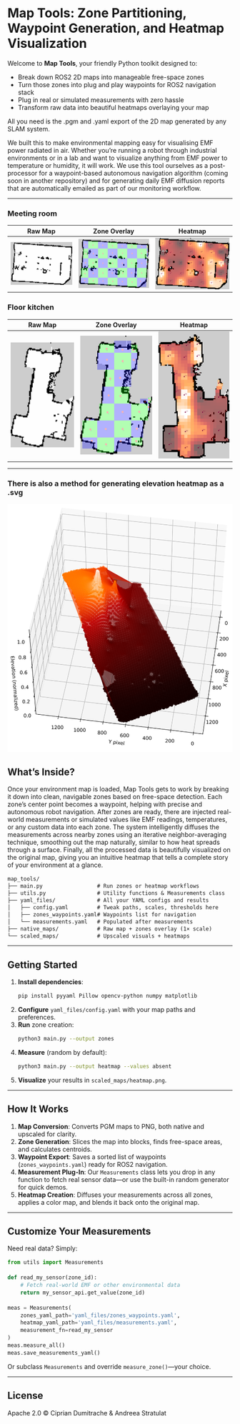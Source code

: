 # Map Tools: Zone Partitioning, Waypoint Generation, and Heatmap Visualization

Welcome to **Map Tools**, your friendly Python toolkit designed to:

- Break down ROS2 2D maps into manageable free-space zones
- Turn those zones into plug and play waypoints for ROS2 navigation stack
- Plug in real or simulated measurements with zero hassle
- Transform raw data into beautiful heatmaps overlaying your map


All you need is the .pgm and .yaml export of the 2D map generated by any SLAM system. 

We built this to make environmental mapping easy for visualising EMF power radiated in air. Whether you’re running a robot through industrial environments or in a lab and want to visualize anything from EMF power to temperature or humidity, it will work. We use this tool ourselves as a post-processor for a waypoint-based autonomous navigation algorithm (coming soon in another repository) and for generating daily EMF diffusion reports that are automatically emailed as part of our monitoring workflow.

---
### Meeting room

| Raw Map | Zone Overlay | Heatmap |
|:-------:|:------------:|:-------:|
| ![EnvA Raw](scaled_maps/raw_map.png) | ![EnvA Zones](scaled_maps/zones_overlay.png) | ![EnvA Heatmap](scaled_maps/heatmap.png) |

### Floor kitchen

| Raw Map | Zone Overlay | Heatmap |
|:-------:|:------------:|:-------:|
| ![EnvB Raw](scaled_maps/raw_map_2.png) | ![EnvB Zones](scaled_maps/zones_overlay_2.png) | ![EnvB Heatmap](scaled_maps/heatmap_2.png) |

---
### There is also a method for generating elevation heatmap as a .svg
![Elevation heatmap](scaled_maps/Figure_1.svg)

## What’s Inside?
Once your environment map is loaded, Map Tools gets to work by breaking it down into clean, navigable zones based on free-space detection. Each zone’s center point becomes a waypoint, helping with precise and autonomous robot navigation. After zones are ready, there are injected real-world measurements or simulated values like EMF readings, temperatures, or any custom data into each zone. The system intelligently diffuses the measurements across nearby zones using an iterative neighbor-averaging technique, smoothing out the map naturally, similar to how heat spreads through a surface. Finally, all the processed data is beautifully visualized on the original map, giving you an intuitive heatmap that tells a complete story of your environment at a glance.

```text
map_tools/
├── main.py                 # Run zones or heatmap workflows
├── utils.py                # Utility functions & Measurements class
├── yaml_files/             # All your YAML configs and results
│   ├── config.yaml         # Tweak paths, scales, thresholds here
│   ├── zones_waypoints.yaml# Waypoints list for navigation
│   └── measurements.yaml   # Populated after measurements
├── native_maps/            # Raw map + zones overlay (1× scale)
└── scaled_maps/            # Upscaled visuals + heatmaps
```

---

## Getting Started

1. **Install dependencies**:
   ```bash
   pip install pyyaml Pillow opencv-python numpy matplotlib
   ```
2. **Configure** `yaml_files/config.yaml` with your map paths and preferences.
3. **Run** zone creation:
   ```bash
   python3 main.py --output zones
   ```
4. **Measure** (random by default):
   ```bash
   python3 main.py --output heatmap --values absent
   ```
5. **Visualize** your results in `scaled_maps/heatmap.png`.

---

## How It Works

1. **Map Conversion**: Converts PGM maps to PNG, both native and upscaled for clarity.
2. **Zone Generation**: Slices the map into blocks, finds free-space areas, and calculates centroids.
3. **Waypoint Export**: Saves a sorted list of waypoints (`zones_waypoints.yaml`) ready for ROS2 navigation.
4. **Measurement Plug-In**: Our `Measurements` class lets you drop in any function to fetch real sensor data—or use the built-in random generator for quick demos.
5. **Heatmap Creation**: Diffuses your measurements across all zones, applies a color map, and blends it back onto the original map.

---

## Customize Your Measurements

Need real data? Simply:

```python
from utils import Measurements

def read_my_sensor(zone_id):
    # Fetch real-world EMF or other environmental data
    return my_sensor_api.get_value(zone_id)

meas = Measurements(
    zones_yaml_path='yaml_files/zones_waypoints.yaml',
    heatmap_yaml_path='yaml_files/measurements.yaml',
    measurement_fn=read_my_sensor
)
meas.measure_all()
meas.save_measurements_yaml()
```

Or subclass `Measurements` and override `measure_zone()`—your choice.

---

## License

Apache 2.0 © Ciprian Dumitrache & Andreea Stratulat

